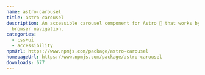 ```yaml
---
name: astro-carousel
title: astro-carousel
description: An accessible carousel component for Astro 🚀 that works by using
  browser navigation.
categories:
  - css+ui
  - accessibility
npmUrl: https://www.npmjs.com/package/astro-carousel
homepageUrl: https://www.npmjs.com/package/astro-carousel
downloads: 677
---
```

